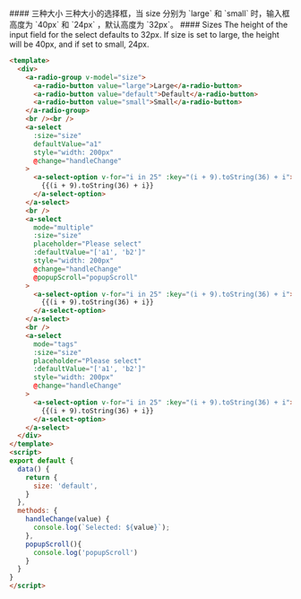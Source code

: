 
<cn>
#### 三种大小
三种大小的选择框，当 size 分别为 `large` 和 `small` 时，输入框高度为 `40px` 和 `24px` ，默认高度为 `32px`。
</cn>

<us>
#### Sizes
The height of the input field for the select defaults to 32px. If size is set to large, the height will be 40px, and if set to small, 24px.
</us>

```html
<template>
  <div>
    <a-radio-group v-model="size">
      <a-radio-button value="large">Large</a-radio-button>
      <a-radio-button value="default">Default</a-radio-button>
      <a-radio-button value="small">Small</a-radio-button>
    </a-radio-group>
    <br /><br />
    <a-select
      :size="size"
      defaultValue="a1"
      style="width: 200px"
      @change="handleChange"
    >
      <a-select-option v-for="i in 25" :key="(i + 9).toString(36) + i">
        {{(i + 9).toString(36) + i}}
      </a-select-option>
    </a-select>
    <br />
    <a-select
      mode="multiple"
      :size="size"
      placeholder="Please select"
      :defaultValue="['a1', 'b2']"
      style="width: 200px"
      @change="handleChange"
      @popupScroll="popupScroll"
    >
      <a-select-option v-for="i in 25" :key="(i + 9).toString(36) + i">
        {{(i + 9).toString(36) + i}}
      </a-select-option>
    </a-select>
    <br />
    <a-select
      mode="tags"
      :size="size"
      placeholder="Please select"
      :defaultValue="['a1', 'b2']"
      style="width: 200px"
      @change="handleChange"
    >
      <a-select-option v-for="i in 25" :key="(i + 9).toString(36) + i">
        {{(i + 9).toString(36) + i}}
      </a-select-option>
    </a-select>
  </div>
</template>
<script>
export default {
  data() {
    return {
      size: 'default',
    }
  },
  methods: {
    handleChange(value) {
      console.log(`Selected: ${value}`);
    },
    popupScroll(){
      console.log('popupScroll')
    }
  }
}
</script>
```

